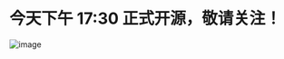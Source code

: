 # 今天下午 17:30 正式开源，敬请关注！

![image](https://gw.alipayobjects.com/zos/rmsportal/KgtTRzJOizOpcfBvYdTv.jpg)

